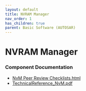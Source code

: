 ```yaml
---
layout: default
title: NVRAM Manager
nav_order: 1
has_children: true
parent: Basic Software (AUTOSAR)
---
```

# NVRAM Manager
### Component Documentation

- [NvM Peer Review Checklists.html](doc/NvM%20Peer%20Review%20Checklists.html)
- [TechnicalReference_NvM.pdf](doc/TechnicalReference_NvM.pdf)


